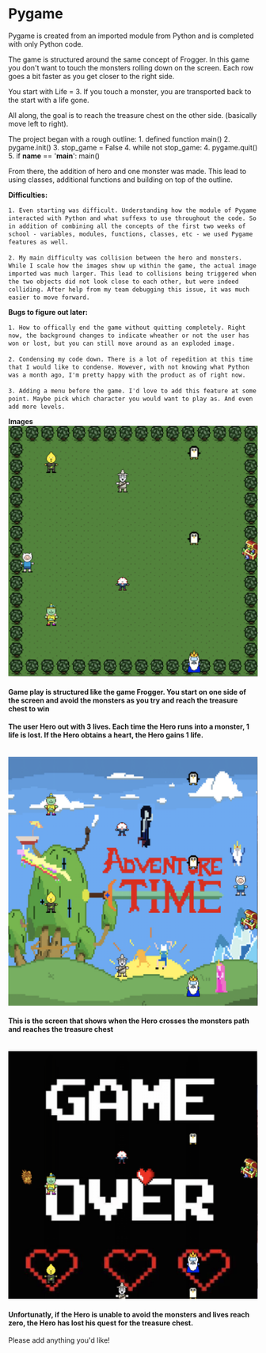# Pygame

Pygame is created from an imported module from Python and is completed with only Python code.

The game is structured around the same concept of Frogger. In this game you don't want to touch the monsters rolling down on the screen. Each row goes a bit faster as you get closer to the right side. 

You start with Life = 3. If you touch a monster, you are transported back to the start with a life gone. 

All along, the goal is to reach the treasure chest on the other side. (basically move left to right).


The project began with a rough outline:
    1. defined function main()
    2. pygame.init()
    3. stop_game = False
    4. while not stop_game:
    4. pygame.quit()
     <!--finally calling the main function to start the game-->
    5. if __name__ == '__main__':
           main()


From there, the addition of hero and one monster was made. This lead to using classes, additional functions and building on top of the outline.

<b>Difficulties:</b>

    1. Even starting was difficult. Understanding how the module of Pygame interacted with Python and what suffexs to use throughout the code. So in addition of combining all the concepts of the first two weeks of school - variables, modules, functions, classes, etc - we used Pygame features as well.

    2. My main difficulty was collision between the hero and monsters. While I scale how the images show up within the game, the actual image imported was much larger. This lead to collisions being triggered when the two objects did not look close to each other, but were indeed colliding. After help from my team debugging this issue, it was much easier to move forward.


<b>Bugs to figure out later:</b>

    1. How to offically end the game without quitting completely. Right now, the background changes to indicate wheather or not the user has won or lost, but you can still move around as an exploded image. 
    
    2. Condensing my code down. There is a lot of repedition at this time that I would like to condense. However, with not knowing what Python was a month ago, I'm pretty happy with the product as of right now.

    3. Adding a menu before the game. I'd love to add this feature at some point. Maybe pick which character you would want to play as. And even add more levels.


<b>Images</b>
<img src="images/Pygame-Play-Screen.png" alt="screen shot of pygame demo with forest background. displays monsters, Hero, heath heart and treasure chest">
<h4>Game play is structured like the game Frogger. You start on one side of the screen and avoid the monsters as you try and reach the treasure chest to win</h4>
<h4>The user Hero out with 3 lives. Each time the Hero runs into a monster, 1 life is lost. If the Hero obtains a heart, the Hero gains 1 life.</h4>
<br />

<img src="images/Pygame-Win-Screen.png" alt="screen shot of pygame demo when Hero wins">
<h4>This is the screen that shows when the Hero crosses the monsters path and reaches the treasure chest</h4>
<br />

<img src="images/Pygame-GameOver-Screen.png" alt="screen show ot pygame demo when Hero looses">
<h4>Unfortunatly, if the Hero is unable to avoid the monsters and lives reach zero, the Hero has lost his quest for the treasure chest.</h4>

Please add anything you'd like!